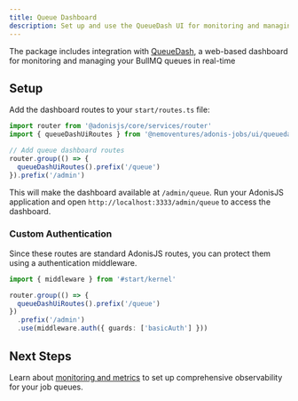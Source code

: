 ```yaml
---
title: Queue Dashboard
description: Set up and use the QueueDash UI for monitoring and managing your job queues
---
```


The package includes integration with [QueueDash](https://www.queuedash.com/), a web-based dashboard for monitoring and managing your BullMQ queues in real-time

## Setup

Add the dashboard routes to your `start/routes.ts` file:

```typescript
import router from '@adonisjs/core/services/router'
import { queueDashUiRoutes } from '@nemoventures/adonis-jobs/ui/queuedash'

// Add queue dashboard routes
router.group(() => {
  queueDashUiRoutes().prefix('/queue')
}).prefix('/admin')
```

This will make the dashboard available at `/admin/queue`. Run your AdonisJS application and open `http://localhost:3333/admin/queue` to access the dashboard.

### Custom Authentication

Since these routes are standard AdonisJS routes, you can protect them using a authentication middleware. 

```typescript
import { middleware } from '#start/kernel'

router.group(() => {
  queueDashUiRoutes().prefix('/queue')
})
  .prefix('/admin')
  .use(middleware.auth({ guards: ['basicAuth'] }))
```

## Next Steps

Learn about [monitoring and metrics](/guides/monitoring) to set up comprehensive observability for your job queues.
